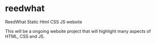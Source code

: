 # reedwhat
ReedWhat Static Html CSS JS website

This will be a ongoing website project that will highlight many aspects of HTML, CSS and JS.
